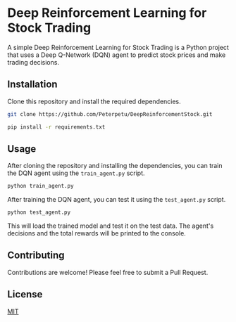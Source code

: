 # Deep Reinforcement Learning for Stock Trading

A simple Deep Reinforcement Learning for Stock Trading is a Python project that uses a Deep Q-Network (DQN) agent to predict stock prices and make trading decisions.

## Installation

Clone this repository and install the required dependencies.

```bash
git clone https://github.com/Peterpetu/DeepReinforcementStock.git
```
```bash
pip install -r requirements.txt
```

## Usage

After cloning the repository and installing the dependencies, you can train the DQN agent using the `train_agent.py` script.

```bash
python train_agent.py
```

After training the DQN agent, you can test it using the `test_agent.py` script.

```bash
python test_agent.py
```

This will load the trained model and test it on the test data. The agent's decisions and the total rewards will be printed to the console.

## Contributing

Contributions are welcome! Please feel free to submit a Pull Request.

## License

[MIT](https://choosealicense.com/licenses/mit/)